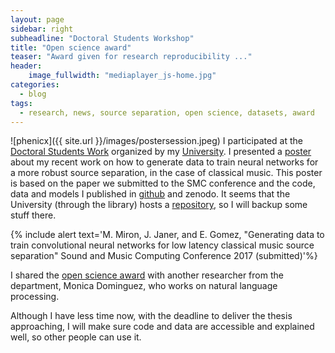 ```yaml
---
layout: page
sidebar: right
subheadline: "Doctoral Students Workshop"
title: "Open science award"
teaser: "Award given for research reproducibility ..."
header:
    image_fullwidth: "mediaplayer_js-home.jpg"
categories:
  - blog
tags:
  - research, news, source separation, open science, datasets, award
---
```


![phenicx]({{ site.url }}/images/postersession.jpeg)
I participated at the [Doctoral Students Work][1] organized by my [University][5]. I presented a [poster][6] about my recent work on how to generate data to train neural networks for a more robust source separation, in the case of classical music. This poster is based on the paper we submitted to the SMC conference and the code, data and models I published in [github][2] and zenodo. It seems that the University (through the library) hosts a [repository][4], so I will backup some stuff there.

{% include alert text='M. Miron, J. Janer, and E. Gomez, "Generating data to train convolutional neural networks for low latency classical music source separation" Sound and Music Computing Conference 2017 (submitted)'%}

I shared the [open science award][3] with another researcher from the department, Monica Dominguez, who works on natural language processing.

Although I have less time now, with the deadline to deliver the thesis approaching, I will make sure code and data are accessible and explained well, so other people can use it.

 [1]: hhttps://www.upf.edu/web/etic_doctoral_workshop/maria-de-maeztu
 [2]: https://github.com/MTG/DeepConvSep
 [3]: https://www.upf.edu/web/etic_doctoral_workshop/maria-de-maeztu
 [4]: https://repositori.upf.edu/
 [5]: https://www.upf.edu/
 [6]: https://drive.google.com/open?id=0Bxgc1jYXBwD6Z0VxNnpjMXp1RDg
